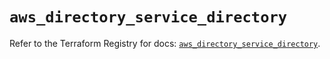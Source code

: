 # `aws_directory_service_directory`

Refer to the Terraform Registry for docs: [`aws_directory_service_directory`](https://registry.terraform.io/providers/hashicorp/aws/5.100.0/docs/resources/directory_service_directory).
